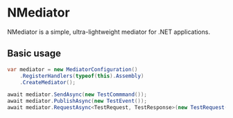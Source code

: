 # NMediator

 NMediator is a simple, ultra-lightweight mediator for .NET applications.

## Basic usage

```csharp
var mediator = new MediatorConfiguration()
    .RegisterHandlers(typeof(this).Assembly)
    .CreateMediator();

await mediator.SendAsync(new TestCommmand());
await mediator.PublishAsync(new TestEvent());
await mediator.RequestAsync<TestRequest, TestResponse>(new TestRequest());
```
